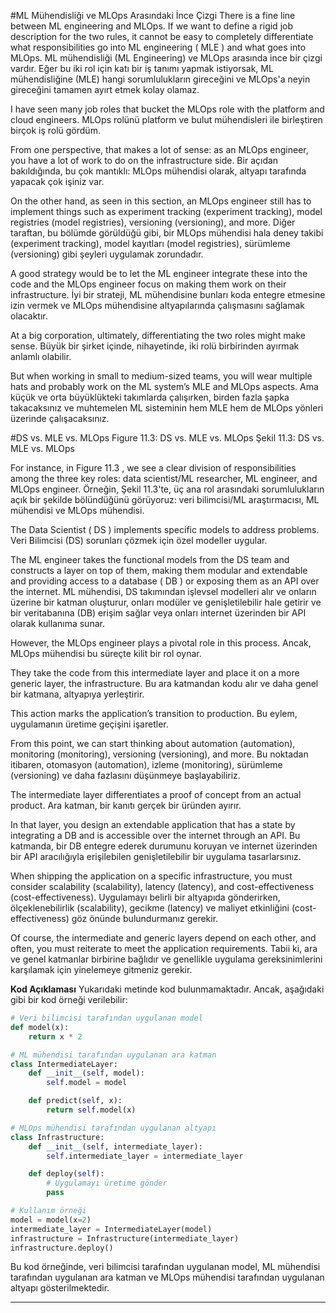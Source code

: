 #ML Mühendisliği ve MLOps Arasındaki İnce Çizgi
There is a fine line between ML engineering and MLOps. If we want to define a rigid job description for the two rules, it cannot be easy to completely differentiate what responsibilities go into ML engineering ( MLE ) and what goes into MLOps.
ML mühendisliği (ML Engineering) ve MLOps arasında ince bir çizgi vardır. Eğer bu iki rol için katı bir iş tanımı yapmak istiyorsak, ML mühendisliğine (MLE) hangi sorumlulukların gireceğini ve MLOps'a neyin gireceğini tamamen ayırt etmek kolay olamaz.

I have seen many job roles that bucket the MLOps role with the platform and cloud engineers. 
MLOps rolünü platform ve bulut mühendisleri ile birleştiren birçok iş rolü gördüm.

From one perspective, that makes a lot of sense: as an MLOps engineer, you have a lot of work to do on the infrastructure side. 
Bir açıdan bakıldığında, bu çok mantıklı: MLOps mühendisi olarak, altyapı tarafında yapacak çok işiniz var.

On the other hand, as seen in this section, an MLOps engineer still has to implement things such as experiment tracking (experiment tracking), model registries (model registries), versioning (versioning), and more. 
Diğer taraftan, bu bölümde görüldüğü gibi, bir MLOps mühendisi hala deney takibi (experiment tracking), model kayıtları (model registries), sürümleme (versioning) gibi şeyleri uygulamak zorundadır.

A good strategy would be to let the ML engineer integrate these into the code and the MLOps engineer focus on making them work on their infrastructure. 
İyi bir strateji, ML mühendisine bunları koda entegre etmesine izin vermek ve MLOps mühendisine altyapılarında çalışmasını sağlamak olacaktır.

At a big corporation, ultimately, differentiating the two roles might make sense. 
Büyük bir şirket içinde, nihayetinde, iki rolü birbirinden ayırmak anlamlı olabilir.

But when working in small to medium-sized teams, you will wear multiple hats and probably work on the ML system’s MLE and MLOps aspects. 
Ama küçük ve orta büyüklükteki takımlarda çalışırken, birden fazla şapka takacaksınız ve muhtemelen ML sisteminin hem MLE hem de MLOps yönleri üzerinde çalışacaksınız.

#DS vs. MLE vs. MLOps
Figure 11.3: DS vs. MLE vs. MLOps 
Şekil 11.3: DS vs. MLE vs. MLOps

For instance, in Figure 11.3 , we see a clear division of responsibilities among the three key roles: data scientist/ML researcher, ML engineer, and MLOps engineer. 
Örneğin, Şekil 11.3'te, üç ana rol arasındaki sorumlulukların açık bir şekilde bölündüğünü görüyoruz: veri bilimcisi/ML araştırmacısı, ML mühendisi ve MLOps mühendisi.

The Data Scientist ( DS ) implements specific models to address problems. 
Veri Bilimcisi (DS) sorunları çözmek için özel modeller uygular.

The ML engineer takes the functional models from the DS team and constructs a layer on top of them, making them modular and extendable and providing access to a database ( DB ) or exposing them as an API over the internet. 
ML mühendisi, DS takımından işlevsel modelleri alır ve onların üzerine bir katman oluşturur, onları modüler ve genişletilebilir hale getirir ve bir veritabanına (DB) erişim sağlar veya onları internet üzerinden bir API olarak kullanıma sunar.

However, the MLOps engineer plays a pivotal role in this process. 
Ancak, MLOps mühendisi bu süreçte kilit bir rol oynar.

They take the code from this intermediate layer and place it on a more generic layer, the infrastructure. 
Bu ara katmandan kodu alır ve daha genel bir katmana, altyapıya yerleştirir.

This action marks the application’s transition to production. 
Bu eylem, uygulamanın üretime geçişini işaretler.

From this point, we can start thinking about automation (automation), monitoring (monitoring), versioning (versioning), and more. 
Bu noktadan itibaren, otomasyon (automation), izleme (monitoring), sürümleme (versioning) ve daha fazlasını düşünmeye başlayabiliriz.

The intermediate layer differentiates a proof of concept from an actual product. 
Ara katman, bir kanıtı gerçek bir üründen ayırır.

In that layer, you design an extendable application that has a state by integrating a DB and is accessible over the internet through an API. 
Bu katmanda, bir DB entegre ederek durumunu koruyan ve internet üzerinden bir API aracılığıyla erişilebilen genişletilebilir bir uygulama tasarlarsınız.

When shipping the application on a specific infrastructure, you must consider scalability (scalability), latency (latency), and cost-effectiveness (cost-effectiveness). 
Uygulamayı belirli bir altyapıda gönderirken, ölçeklenebilirlik (scalability), gecikme (latency) ve maliyet etkinliğini (cost-effectiveness) göz önünde bulundurmanız gerekir.

Of course, the intermediate and generic layers depend on each other, and often, you must reiterate to meet the application requirements. 
Tabii ki, ara ve genel katmanlar birbirine bağlıdır ve genellikle uygulama gereksinimlerini karşılamak için yinelemeye gitmeniz gerekir.

**Kod Açıklaması**
Yukarıdaki metinde kod bulunmamaktadır. Ancak, aşağıdaki gibi bir kod örneği verilebilir:
```python
# Veri bilimcisi tarafından uygulanan model
def model(x):
    return x * 2

# ML mühendisi tarafından uygulanan ara katman
class IntermediateLayer:
    def __init__(self, model):
        self.model = model

    def predict(self, x):
        return self.model(x)

# MLOps mühendisi tarafından uygulanan altyapı
class Infrastructure:
    def __init__(self, intermediate_layer):
        self.intermediate_layer = intermediate_layer

    def deploy(self):
        # Uygulamayı üretime gönder
        pass

# Kullanım örneği
model = model(x=2)
intermediate_layer = IntermediateLayer(model)
infrastructure = Infrastructure(intermediate_layer)
infrastructure.deploy()
```
Bu kod örneğinde, veri bilimcisi tarafından uygulanan model, ML mühendisi tarafından uygulanan ara katman ve MLOps mühendisi tarafından uygulanan altyapı gösterilmektedir.

---

